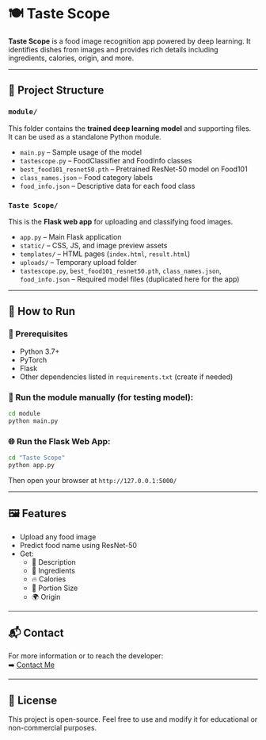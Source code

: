
# 🍽️ Taste Scope

**Taste Scope** is a food image recognition app powered by deep learning. It identifies dishes from images and provides rich details including ingredients, calories, origin, and more.

---

## 📂 Project Structure

### `module/`
This folder contains the **trained deep learning model** and supporting files.  
It can be used as a standalone Python module.

- `main.py` – Sample usage of the model  
- `tastescope.py` – FoodClassifier and FoodInfo classes  
- `best_food101_resnet50.pth` – Pretrained ResNet-50 model on Food101  
- `class_names.json` – Food category labels  
- `food_info.json` – Descriptive data for each food class  

### `Taste Scope/`
This is the **Flask web app** for uploading and classifying food images.

- `app.py` – Main Flask application  
- `static/` – CSS, JS, and image preview assets  
- `templates/` – HTML pages (`index.html`, `result.html`)  
- `uploads/` – Temporary upload folder  
- `tastescope.py`, `best_food101_resnet50.pth`, `class_names.json`, `food_info.json` – Required model files (duplicated here for the app)

---

## 🚀 How to Run

### 📌 Prerequisites
- Python 3.7+
- PyTorch
- Flask
- Other dependencies listed in `requirements.txt` (create if needed)

### 🧪 Run the module manually (for testing model):

```bash
cd module
python main.py
```

### 🌐 Run the Flask Web App:

```bash
cd "Taste Scope"
python app.py
```

Then open your browser at `http://127.0.0.1:5000/`

---

## 🖼 Features

- Upload any food image
- Predict food name using ResNet-50
- Get:
  - 📝 Description  
  - 🥘 Ingredients  
  - 🔥 Calories  
  - 🍴 Portion Size  
  - 🌍 Origin

---

## 📬 Contact

For more information or to reach the developer:  
➡️ [Contact Me](https://myporfolio-1o1h.onrender.com/contact)

---

## 📄 License

This project is open-source. Feel free to use and modify it for educational or non-commercial purposes.
